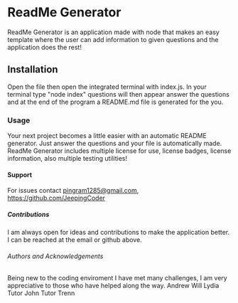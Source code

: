 # ReadMe Generator 
ReadMe Generator is an application made with node that makes an easy template where the user can add information to given questions and the application does the rest!

## Installation
Open the file then open the integrated terminal with index.js. In your terminal type "node index" questions will then appear answer the questions and at the end of the program a README.md file is generated for the you. 

### Usage 
Your next project becomes a little easier with an automatic README generator. Just answer the questions and your file is automatically made. ReadMe Generator includes multiple license for use, license badges, license information, also multiple testing utilities!

#### Support
For issues contact pingram1285@gmail.com,
https://github.com/JeepingCoder

##### Contributions
I am always open for ideas and contributions to make the application better. I can be reached at the email or github above. 

###### Authors and Acknowledgements
Being new to the coding enviroment I have met many challenges, I am very appreciative to those who have helped along the way. 
Andrew
Will 
Lydia
Tutor John
Tutor Trenn